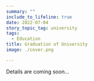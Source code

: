 ```yaml
---
summary: ""
include_to_lifeline: true
date: 2022-07-04
story_topic_tag: university
tags:
  - Education
title: Graduation of University
image: ./cover.png

---
```



Details are coming soon…



